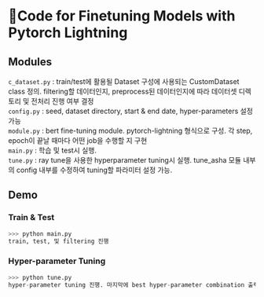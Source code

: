# Code for Finetuning Models with Pytorch Lightning

## Modules
```c_dataset.py``` : train/test에 활용될 Dataset 구성에 사용되는 CustomDataset class 정의. filtering할 데이터인지, preprocess된 데이터인지에 따라 데이터셋 디렉토리 및 전처리 진행 여부 결정\
```config.py``` : seed, dataset directory, start & end date, hyper-parameters 설정 가능\
```module.py``` : bert fine-tuning module. pytorch-lightning 형식으로 구성. 각 step, epoch이 끝날 때마다 어떤 job을 수행할 지 구현\
```main.py``` : 학습 및 test시 실행. \
```tune.py``` : ray tune을 사용한 hyperparameter tuning시 실행. tune_asha 모듈 내부의 config 내부를 수정하여 tuning할 파라미터 설정 가능.

## Demo
### Train & Test
```python
>>> python main.py 
train, test, 및 filtering 진행
```
### Hyper-parameter Tuning
```python
>>> python tune.py
hyper-parameter tuning 진행. 마지막에 best hyper-parameter combination 출력
```
